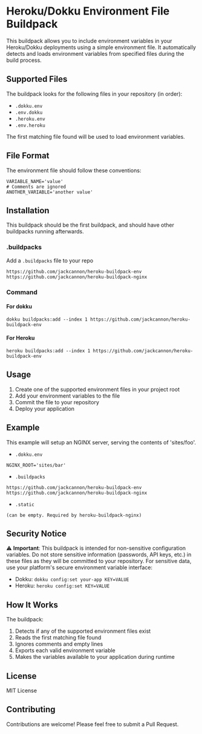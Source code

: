 # Heroku/Dokku Environment File Buildpack

This buildpack allows you to include environment variables in your Heroku/Dokku deployments using a simple environment file. It automatically detects and loads environment variables from specified files during the build process.

## Supported Files

The buildpack looks for the following files in your repository (in order):
- `.dokku.env`
- `.env.dokku`
- `.heroku.env`
- `.env.heroku`

The first matching file found will be used to load environment variables.

## File Format

The environment file should follow these conventions:
```
VARIABLE_NAME='value'
# Comments are ignored
ANOTHER_VARIABLE='another value'
```

## Installation

This buildpack should be the first buildpack, and should have other buildpacks running afterwards.

### .buildpacks
Add a `.buildpacks` file to your repo
```
https://github.com/jackcannon/heroku-buildpack-env
https://github.com/jackcannon/heroku-buildpack-nginx
```

### Command
#### For dokku
```
dokku buildpacks:add --index 1 https://github.com/jackcannon/heroku-buildpack-env
```

#### For Heroku
```
heroku buildpacks:add --index 1 https://github.com/jackcannon/heroku-buildpack-env
```

## Usage

1. Create one of the supported environment files in your project root
2. Add your environment variables to the file
3. Commit the file to your repository
4. Deploy your application

## Example

This example will setup an NGINX server, serving the contents of 'sites/foo'.

- `.dokku.env`
```
NGINX_ROOT='sites/bar'
```

- `.buildpacks`
```
https://github.com/jackcannon/heroku-buildpack-env
https://github.com/jackcannon/heroku-buildpack-nginx
```

- `.static`
```
(can be empty. Required by heroku-buildpack-nginx)
```

## Security Notice

⚠️ **Important**: This buildpack is intended for non-sensitive configuration variables. Do not store sensitive information (passwords, API keys, etc.) in these files as they will be committed to your repository. For sensitive data, use your platform's secure environment variable interface:

- Dokku: `dokku config:set your-app KEY=VALUE`
- Heroku: `heroku config:set KEY=VALUE`

## How It Works

The buildpack:
1. Detects if any of the supported environment files exist
2. Reads the first matching file found
3. Ignores comments and empty lines
4. Exports each valid environment variable
5. Makes the variables available to your application during runtime

## License

MIT License

## Contributing

Contributions are welcome! Please feel free to submit a Pull Request.
